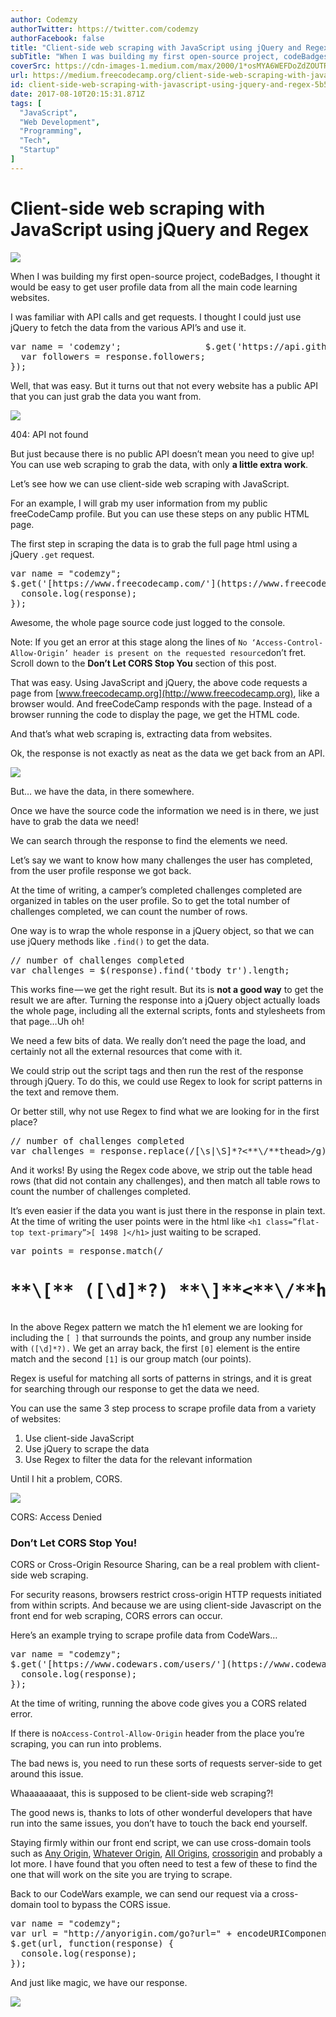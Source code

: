 ```yaml
---
author: Codemzy
authorTwitter: https://twitter.com/codemzy
authorFacebook: false
title: "Client-side web scraping with JavaScript using jQuery and Regex"
subTitle: "When I was building my first open-source project, codeBadges, I thought it would be easy to get user profile data from all the main code ..."
coverSrc: https://cdn-images-1.medium.com/max/2000/1*osMYA6WEFDoZdZOUTRJXkQ.jpeg
url: https://medium.freecodecamp.org/client-side-web-scraping-with-javascript-using-jquery-and-regex-5b57a271cb86
id: client-side-web-scraping-with-javascript-using-jquery-and-regex-5b57a271cb86
date: 2017-08-10T20:15:31.871Z
tags: [
  "JavaScript",
  "Web Development",
  "Programming",
  "Tech",
  "Startup"
]
---
```

# Client-side web scraping with JavaScript using jQuery and Regex







![](https://cdn-images-1.medium.com/max/2000/1*osMYA6WEFDoZdZOUTRJXkQ.jpeg)







When I was building my first open-source project, codeBadges, I thought it would be easy to get user profile data from all the main code learning websites.

I was familiar with API calls and get requests. I thought I could just use jQuery to fetch the data from the various API’s and use it.

<pre name="a44d" id="a44d" class="graf graf--pre graf-after--p">var name = 'codemzy';                $.get('https://api.github.com/users/' + name, function(response) {                      
  var followers = response.followers;  
});</pre>

Well, that was easy. But it turns out that not every website has a public API that you can just grab the data you want from.







![](https://cdn-images-1.medium.com/max/2000/1*izjyDU3_9iS0_cQLzp1GSg.jpeg)

404: API not found







But just because there is no public API doesn’t mean you need to give up! You can use web scraping to grab the data, with only **a little extra work**.

Let’s see how we can use client-side web scraping with JavaScript.

For an example, I will grab my user information from my public freeCodeCamp profile. But you can use these steps on any public HTML page.

The first step in scraping the data is to grab the full page html using a jQuery `.get` request.

<pre name="71e7" id="71e7" class="graf graf--pre graf-after--p">var name = "codemzy";  
$.get('[https://www.freecodecamp.com/'](https://www.freecodecamp.com/%27) + name, function(response) {  
  console.log(response);  
});</pre>

Awesome, the whole page source code just logged to the console.

Note: If you get an error at this stage along the lines of `No ‘Access-Control-Allow-Origin’ header is present on the requested resource`don’t fret. Scroll down to the **Don’t Let CORS Stop You** section of this post.

That was easy. Using JavaScript and jQuery, the above code requests a page from [www.freecodecamp.org](http://www.freecodecamp.org), like a browser would. And freeCodeCamp responds with the page. Instead of a browser running the code to display the page, we get the HTML code.

And that’s what web scraping is, extracting data from websites.

Ok, the response is not exactly as neat as the data we get back from an API.



![](https://cdn-images-1.medium.com/max/1600/1*AlNTHews7vJrwdGnEOgPfQ.gif)



But… we have the data, in there somewhere.

Once we have the source code the information we need is in there, we just have to grab the data we need!

We can search through the response to find the elements we need.

Let’s say we want to know how many challenges the user has completed, from the user profile response we got back.

At the time of writing, a camper’s completed challenges completed are organized in tables on the user profile. So to get the total number of challenges completed, we can count the number of rows.

One way is to wrap the whole response in a jQuery object, so that we can use jQuery methods like `.find()` to get the data.

<pre name="0b2d" id="0b2d" class="graf graf--pre graf-after--p">// number of challenges completed  
var challenges = $(response).find('tbody tr').length;</pre>

This works fine — we get the right result. But its is **not a good way** to get the result we are after. Turning the response into a jQuery object actually loads the whole page, including all the external scripts, fonts and stylesheets from that page…Uh oh!

We need a few bits of data. We really don’t need the page the load, and certainly not all the external resources that come with it.

We could strip out the script tags and then run the rest of the response through jQuery. To do this, we could use Regex to look for script patterns in the text and remove them.

Or better still, why not use Regex to find what we are looking for in the first place?

<pre name="ad55" id="ad55" class="graf graf--pre graf-after--p">// number of challenges completed  
var challenges = response.replace(/<thead>[\s|\S]*?<**\/**thead>/g).match(/<tr>/g).length;</pre>

And it works! By using the Regex code above, we strip out the table head rows (that did not contain any challenges), and then match all table rows to count the number of challenges completed.

It’s even easier if the data you want is just there in the response in plain text. At the time of writing the user points were in the html like `<h1 class=”flat-top text-primary”>[ 1498 ]</h1>` just waiting to be scraped.

<pre name="9e92" id="9e92" class="graf graf--pre graf-after--p">var points = response.match(/<h1 class="flat-top text-primary">**\[** ([\d]*?) **\]**<**\/**h1>/)[1];</pre>

In the above Regex pattern we match the h1 element we are looking for including the `[ ]` that surrounds the points, and group any number inside with `([\d]*?).` We get an array back, the first `[0]` element is the entire match and the second `[1]` is our group match (our points).

Regex is useful for matching all sorts of patterns in strings, and it is great for searching through our response to get the data we need.

You can use the same 3 step process to scrape profile data from a variety of websites:

1.  Use client-side JavaScript
2.  Use jQuery to scrape the data
3.  Use Regex to filter the data for the relevant information

Until I hit a problem, CORS.







![](https://cdn-images-1.medium.com/max/2000/1*iZ_19IayjjQ6OL__lHowEA.jpeg)

CORS: Access Denied







### Don’t Let CORS Stop You!

CORS or Cross-Origin Resource Sharing, can be a real problem with client-side web scraping.

For security reasons, browsers restrict cross-origin HTTP requests initiated from within scripts. And because we are using client-side Javascript on the front end for web scraping, CORS errors can occur.

Here’s an example trying to scrape profile data from CodeWars…

<pre name="3910" id="3910" class="graf graf--pre graf-after--p">var name = "codemzy";  
$.get('[https://www.codewars.com/users/'](https://www.codewars.com/users/%27) + name, function(response) {  
  console.log(response);  
});</pre>

At the time of writing, running the above code gives you a CORS related error.

If there is no`Access-Control-Allow-Origin` header from the place you’re scraping, you can run into problems.

The bad news is, you need to run these sorts of requests server-side to get around this issue.

Whaaaaaaaat, this is supposed to be client-side web scraping?!

The good news is, thanks to lots of other wonderful developers that have run into the same issues, you don’t have to touch the back end yourself.

Staying firmly within our front end script, we can use cross-domain tools such as [Any Origin](http://anyorigin.com/), [Whatever Origin](http://www.whateverorigin.org/), [All Origins](http://multiverso.me/AllOrigins/), [crossorigin](https://crossorigin.me/) and probably a lot more. I have found that you often need to test a few of these to find the one that will work on the site you are trying to scrape.

Back to our CodeWars example, we can send our request via a cross-domain tool to bypass the CORS issue.

<pre name="1e17" id="1e17" class="graf graf--pre graf-after--p">var name = "codemzy";  
var url = "http://anyorigin.com/go?url=" + encodeURIComponent("[https://www.codewars.com/users/](https://www.codewars.com/users/)") + name + "&callback=?";  
$.get(url, function(response) {  
  console.log(response);  
});</pre>

And just like magic, we have our response.



![](https://cdn-images-1.medium.com/max/1600/1*5B1y0udOe2JOAuhBj3Hliw.gif)











